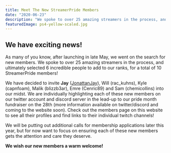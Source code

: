 ```yaml
---
title: Meet The New StreamerPride Members
date: "2020-06-23"
description: "We spoke to over 25 amazing streamers in the process, and ultimately selected 6 incredible people to add to our ranks, for a total of 10 StreamerPride members!"
featuredImage: ps4-yellow-scaled.jpg
---
```


## We have exciting news!

As many of you know, after launching in late May, we went on the search for new members. We spoke to over 25 amazing streamers in the process, and ultimately selected 6 incredible people to add to our ranks, for a total of 10 StreamerPride members!

We have decided to invite **Jay** ([JonattanJay](https://www.twitch.tv/jonattanjay)), Will (rac_kuhns), Kyle (capnfoam), Malik (blizzb3ar), Emre (Cenric89) and Sam (chemicollins) into our midst. We are individually highlighting each of these new members on our twitter account and discord server in the lead-up to our pride month fundraiser on the 28th (more information available on twitter/discord and coming to the website soon). Check out the members page on this website to see all their profiles and find links to their individual twitch channels!

We will be putting out additional calls for membership applications later this year, but for now want to focus on ensuring each of these new members gets the attention and care they deserve.

**We wish our new members a warm welcome!**
